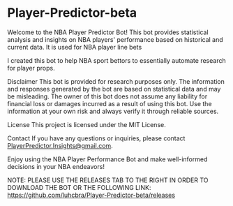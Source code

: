 # Player-Predictor-beta

Welcome to the NBA Player Predictor Bot! This bot provides statistical analysis and insights on NBA players' performance based on historical and current data. It is used for NBA player line bets

I created this bot to help NBA sport bettors to essentially automate research for player props.

Disclaimer
This bot is provided for research purposes only. The information and responses generated by the bot are based on statistical data and may be misleading. The owner of this bot does not assume any liability for financial loss or damages incurred as a result of using this bot. Use the information at your own risk and always verify it through reliable sources. 

License
This project is licensed under the MIT License.

Contact
If you have any questions or inquiries, please contact PlayerPredictor.Insights@gmail.com.

Enjoy using the NBA Player Performance Bot and make well-informed decisions in your NBA endeavors!


NOTE: PLEASE USE THE RELEASES TAB TO THE RIGHT IN ORDER TO DOWNLOAD THE BOT OR THE FOLLOWING LINK: https://github.com/luhcbra/Player-Predictor-beta/releases
